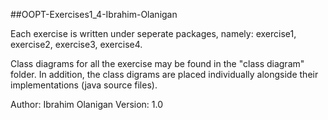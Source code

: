 ##OOPT-Exercises1_4-Ibrahim-Olanigan

Each exercise is written under seperate packages, namely: exercise1, exercise2, exercise3, exercise4.

Class diagrams for all the exercise may be found in the "class diagram" folder. In addition, the class digrams are placed individually alongside their implementations (java source files).


Author: Ibrahim Olanigan
Version: 1.0
